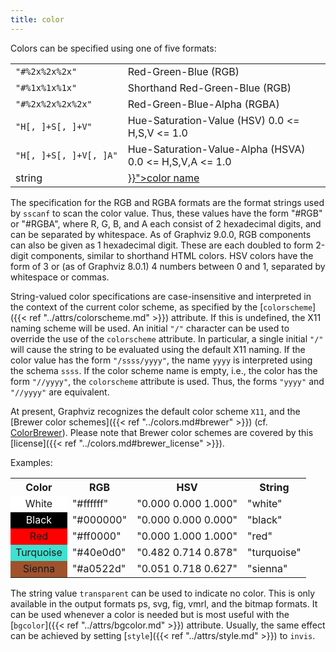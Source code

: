 ```yaml
---
title: color
---
```

Colors can be specified using one of five formats:

<TABLE>
  <TR>
    <TD><CODE>"#%2x%2x%2x"</CODE></TD>
    <TD>Red-Green-Blue (RGB)</TD>
  </TR>
  <TR>
    <TD><CODE>"#%1x%1x%1x"</CODE></TD>
    <TD>Shorthand Red-Green-Blue (RGB)</TD>
  </TR>
  <TR>
    <TD><CODE>"#%2x%2x%2x%2x"</CODE></TD>
    <TD>Red-Green-Blue-Alpha (RGBA)</TD>
  </TR>
  <TR>
    <TD><CODE>"H[,&#160;]+S[,&#160;]+V"</CODE></TD>
    <TD>Hue-Saturation-Value (HSV) 0.0 &lt;= H,S,V &lt;= 1.0</TD>
  </TR>
  <TR>
    <TD><CODE>"H[,&#160;]+S[,&#160;]+V[,&#160;]A"</CODE></TD>
    <TD>Hue-Saturation-Value-Alpha (HSVA) 0.0 &lt;= H,S,V,A &lt;= 1.0</TD>
  </TR>
  <TR>
    <TD>string</TD>
    <TD><A HREF="{{< ref "../colors.md" >}}">color name</A></TD>
  </TR>
</TABLE>

The specification for the RGB and RGBA formats are the format strings used by
`sscanf` to scan the color value. Thus, these values have the form "#RGB" or
"#RGBA", where R, G, B, and A each consist of 2 hexadecimal digits, and can
be separated by whitespace. As of Graphviz 9.0.0, RGB components can also be
given as 1 hexadecimal digit. These are each doubled to form 2-digit components,
similar to shorthand HTML colors. HSV colors have the form of 3 or (as of
Graphviz 8.0.1) 4 numbers between 0 and 1, separated by whitespace or commas.

String-valued color specifications are case-insensitive and interpreted in
the context of the current color scheme, as specified by the
[`colorscheme`]({{< ref "../attrs/colorscheme.md" >}}) attribute. If this is undefined, the X11 naming
scheme will be used. An initial `"/"` character can be used to override the
use of the `colorscheme` attribute. In particular, a single initial `"/"`
will cause the string to be evaluated using the default X11 naming. If the
color value has the form `"/ssss/yyyy"`, the name `yyyy` is interpreted using
the schema `ssss`. If the color scheme name is empty, i.e., the color has the
form `"//yyyy"`, the `colorscheme` attribute is used. Thus, the forms
`"yyyy"` and `"//yyyy"` are equivalent.

At present, Graphviz recognizes the default color scheme `X11`, and the
[Brewer color schemes]({{< ref "../colors.md#brewer" >}}) (cf.
[ColorBrewer](http://www.personal.psu.edu/faculty/c/a/cab38/ColorBrewer/ColorBrewer_intro.html)).
Please note that Brewer color schemes are covered by this
[license]({{< ref "../colors.md#brewer_license" >}}).

Examples:

<TABLE>
  <TR>
    <TH>Color</TH>
    <TH>RGB</TH>
    <TH>HSV</TH>
    <TH>String</TH>
  </TR>
  <TR>
    <TD style="background-color: #ffffff; text-align: center;">White</TD>
    <TD>"#ffffff"</TD>
    <TD>"0.000 0.000 1.000"</TD>
    <TD>"white"</TD>
  </TR>
  <TR>
    <TD style="background-color: #000000; color: white; text-align: center;">Black</TD>
    <TD>"#000000"</TD>
    <TD>"0.000 0.000 0.000"</TD>
    <TD>"black"</TD>
  </TR>
  <TR>
    <TD style="background-color: #ff0000; text-align: center;">Red</TD>
    <TD>"#ff0000"</TD>
    <TD>"0.000 1.000 1.000"</TD>
    <TD>"red"</TD>
  </TR>
  <TR>
    <TD style="background-color: #40e0d0; text-align: center;">Turquoise</TD>
    <TD>"#40e0d0"</TD>
    <TD>"0.482 0.714 0.878"</TD>
    <TD>"turquoise"</TD>
  </TR>
  <TR>
    <TD style="background-color: #a0522d; text-align: center;">Sienna</TD>
    <TD>"#a0522d"</TD>
    <TD>"0.051 0.718 0.627"</TD>
    <TD>"sienna"</TD>
  </TR>
</TABLE>

The string value `transparent` can be used to indicate no color. This is only
available in the output formats ps, svg, fig, vmrl, and the bitmap formats.
It can be used whenever a color is needed but is most useful with the
[`bgcolor`]({{< ref "../attrs/bgcolor.md" >}}) attribute. Usually, the same effect can be achieved by
setting [`style`]({{< ref "../attrs/style.md" >}}) to `invis`.
